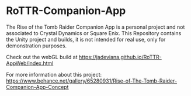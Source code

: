 # RoTTR-Companion-App
The Rise of the Tomb Raider Companion App is a personal project and not associated to Crystal Dynamics or Square Enix.
This Repository contains the Unity project and builds, it is not intended for real use, only for demonstration purposes.

Check out the webGL build at https://jadeviana.github.io/RoTTR-AppWeb/index.html

For more information about this project: https://www.behance.net/gallery/65280931/Rise-of-The-Tomb-Raider-Companion-App-Concept
